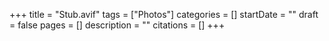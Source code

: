 +++
title = "Stub.avif"
tags = ["Photos"]
categories = []
startDate = ""
draft = false
pages = []
description = ""
citations = []
+++
